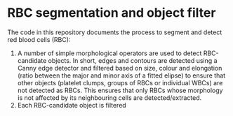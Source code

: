 # RBC segmentation and object filter

The code in this repository documents the process to segment and detect red blood cells (RBC): 

1. A number of simple morphological operators are used to detect RBC-candidate objects. In short, edges and contours are detected using a Canny edge detector and filtered based on size, colour and elongation (ratio between the major and minor axis of a fitted elipse) to ensure that other objects (platelet clumps, groups of RBCs or individual WBCs) are not detected as RBCs. This ensures that only RBCs whose morphology is not affected by its neighbouring cells are detected/extracted.
2. Each RBC-candidate object is filtered 